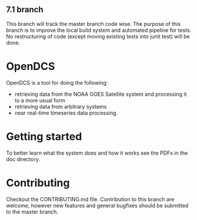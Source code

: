## 7.1 branch

This branch will track the master branch code wise. The purpose of this branch is to improve the 
local build system and automated pipeline for tests. No restructuring of code (except moving existing tests into junit test)
will be done.

# OpenDCS 

OpenDCS is a tool for doing the following:
 - retrieving data from the NOAA GOES Satellite system and processing it to a more usual form
 - retrieving data from arbitrary systems
 - near real-time timeseries data processing.

# Getting started

To better learn what the system does and how it works see the PDFs in the doc directory.

# Contributing

Checkout the CONTRIBUTING.md file. Contribution to this branch are welcome, however new features and general bugfixes
should be submitted to the master branch.